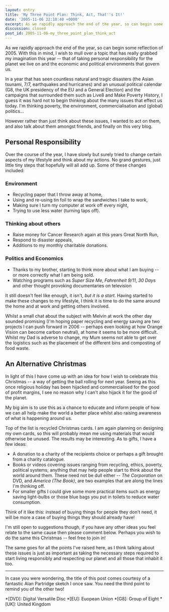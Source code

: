 ```yaml
---
layout: entry
title: 'My Three Point Plan: Think, Act, That''s It!'
date: '2005-11-06 22:10:40 +0000'
excerpt: As we rapidly approach the end of the year, so can begin some reflection of 2005. With this in mind, I wish to mull over a topic that has really grabbed my imagination this year -- that of taking personal responsibility for the planet we live on and the economic and political environments that govern us.
discussion: closed
post_id: 2005-11-06-my_three_point_plan_think_act
---
```

As we rapidly approach the end of the year, so can begin some reflection of 2005. With this in mind, I wish to mull over a topic that has really grabbed my imagination this year -- that of taking personal responsibility for the planet we live on and the economic and political environments that govern us.

In a year that has seen countless natural and tragic disasters (the Asian tsunami, 7/7, earthquakes and hurricanes) and an unusual political calendar (G8, the UK presidency of the EU and a General Election) and the campaigns that surrounded them such as Live8 and Make Poverty History, I guess it was hard not to begin thinking about the many issues that effect us today. I'm thinking poverty, the environment, commercialisation and (global) politics...

However rather than just think about these issues, I wanted to act on them, and also talk about them amongst friends, and finally on this very blog.

## Personal Responsibility
Over the course of the year, I have slowly but surely tried to change certain aspects of my lifestyle and think about my actions. No grand gestures, just little tiny steps that hopefully will all add up. Some of these changes included:

### Environment
* Recycling paper that I throw away at home,
* Using and re-using tin foil to wrap the sandwiches I take to work,
* Making sure I turn my computer at work off every night,
* Trying to use less water (turning taps off).

### Thinking about others
* Raise money for Cancer Research again at this years Great North Run,
* Respond to disaster appeals,
* Additions to my monthly charitable donations.

### Politics and Economics
* Thanks to my brother, starting to think more about what I am buying -- or more correctly what I am being sold.
* Watching programs such as <cite>Super Size Me</cite>, <cite>Fahrenheit 9/11</cite>, <cite>30 Days</cite> and other thought provoking documentaries on television

It still doesn't feel like enough, it isn't, *but it is a start*. Having started to make these changes to my  lifestyle, I think it is time to do the same around the home and at work and getting others involved.

Whilst a small chat about the subject with Melvin at work the other day sounded promising (I'm hoping paper recycling and energy saving are two projects I can push forward in 2006 -- perhaps even looking at how Orange Vision can become carbon neutral), at home it seems to be more difficult. Whilst my Dad is adverse to change, my Mum seems not able to get over the logistics such as the placement of the different bins and composting of food waste.

## An Alternative Christmas
In light of this I have come up with an idea for how I wish to celebrate this Christmas -- a way of getting the ball rolling for next year. Seeing as this once religious holiday has been hijacked and commercialised for the good of profit margins, I see no reason why I can't also hijack it for the good of the planet.

My big aim is to use this as a chance to educate and inform people of how we can all help make the world a better place whilst also raising awareness of what is happening around us.

Top of the list is recycled Christmas cards. I am again planning on designing my own cards, so this will probably mean me using materials that would otherwise be unused. The results may be interesting. As to gifts, I have a few ideas:

* A donation to a charity of the recipients choice or perhaps a gift brought from a charity catalogue.
* Books or videos covering issues ranging from recycling, ethics, poverty, political systems; anything that may help people start to think about the world around them. These need not be dull either -- <cite>The Corporation</cite> on DVD, and <cite>America (The Book)</cite>, are two examples that are along the lines I'm thinking off.
* For smaller gifts I could give some more practical items such as energy saving light-bulbs or those blue bags you put in toilets to reduce water consumption.

Think of it like this: instead of buying things for people they don't need, it will be more a case of buying things they should already have!

I'm still open to suggestions though, if you have any other ideas you feel relate to the same cause then please comment below. Perhaps you wish to do the same this Christmas -- feel free to join in!

The same goes for all the points I've raised here, as I think talking about these issues is just as important as taking the necessary steps required to start living responsibly and respecting our planet and all those that inhabit it too.

***

In case you were wondering, the title of this post comes courtesy of a fantastic Alan Partridge sketch I once saw. You need the third point to remind you of the other two!

*[DVD]: Digital Versatile Disc
*[EU]: Euopean Union
*[G8]: Group of Eight
*[UK]: United Kingdom
